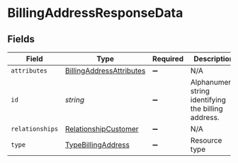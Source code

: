 # BillingAddressResponseData


## Fields

| Field                                                                       | Type                                                                        | Required                                                                    | Description                                                                 | Example                                                                     |
| --------------------------------------------------------------------------- | --------------------------------------------------------------------------- | --------------------------------------------------------------------------- | --------------------------------------------------------------------------- | --------------------------------------------------------------------------- |
| `attributes`                                                                | [BillingAddressAttributes](../../models/shared/billingaddressattributes.md) | :heavy_minus_sign:                                                          | N/A                                                                         |                                                                             |
| `id`                                                                        | *string*                                                                    | :heavy_minus_sign:                                                          | Alphanumeric string identifying the billing address.                        | 3DTWpamEUGISvrUiDWkesQ                                                      |
| `relationships`                                                             | [RelationshipCustomer](../../models/shared/relationshipcustomer.md)         | :heavy_minus_sign:                                                          | N/A                                                                         |                                                                             |
| `type`                                                                      | [TypeBillingAddress](../../models/shared/typebillingaddress.md)             | :heavy_minus_sign:                                                          | Resource type                                                               |                                                                             |